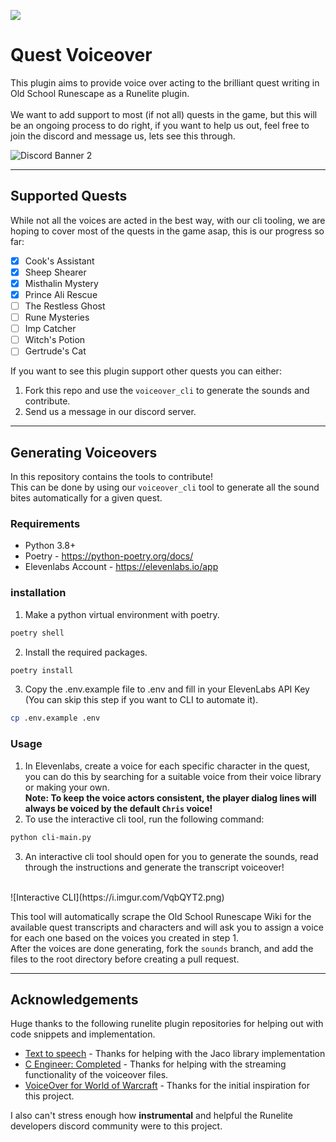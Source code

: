 ![](https://runelite.net/img/logo.png)
# Quest Voiceover
This plugin aims to provide voice over acting to the brilliant quest writing in Old School Runescape as a Runelite plugin.
<br>
<br>
We want to add support to most (if not all) quests in the game, but this will be an ongoing process to do right, if you want to help us out, feel free to join the discord and message us, lets see this through.

![Discord Banner 2](https://discord.com/api/guilds/1254623476086472758/widget.png?style=banner2)

<hr>

## Supported Quests
While not all the voices are acted in the best way, with our cli tooling, we are hoping to cover most of the quests in the game asap, this is our progress so far:
- [x] Cook's Assistant
- [x] Sheep Shearer
- [x] Misthalin Mystery
- [x] Prince Ali Rescue
- [ ] The Restless Ghost
- [ ] Rune Mysteries
- [ ] Imp Catcher
- [ ] Witch's Potion
- [ ] Gertrude's Cat

If you want to see this plugin support other quests you can either:
1. Fork this repo and use the `voiceover_cli` to generate the sounds and contribute.
2. Send us a message in our discord server.

<hr>

## Generating Voiceovers
In this repository contains the tools to contribute!
<br>
This can be done by using our `voiceover_cli` tool to generate all the sound bites automatically for a given quest.

### Requirements
- Python 3.8+
- Poetry - https://python-poetry.org/docs/
- Elevenlabs Account - https://elevenlabs.io/app

### installation
1. Make a python virtual environment with poetry.
```bash
poetry shell
```
2. Install the required packages.
```bash
poetry install
```
3. Copy the .env.example file to .env and fill in your ElevenLabs API Key (You can skip this step if you want to CLI to automate it).
```bash
cp .env.example .env
```

### Usage
1. In Elevenlabs, create a voice for each specific character in the quest, you can do this by searching for a suitable voice from their voice library or making your own. <br>
   **Note: To keep the voice actors consistent, the player dialog lines will always be voiced by the default `Chris` voice!**
2. To use the interactive cli tool, run the following command:
```bash
python cli-main.py
```

3. An interactive cli tool should open for you to generate the sounds, read through the instructions and generate the transcript voiceover!
<br>
![Interactive CLI](https://i.imgur.com/VqbQYT2.png)

This tool will automatically scrape the Old School Runescape Wiki for the available quest transcripts and characters and will ask you to assign a voice for each one based on the voices you created in step 1.
<br> After the voices are done generating, fork the `sounds` branch, and add the files to the root directory before  creating a pull request.
<hr>

## Acknowledgements
Huge thanks to the following runelite plugin repositories for helping out with code snippets and implementation.
- [Text to speech](https://github.com/techgaud/TTS) - Thanks for helping with the Jaco library implementation
- [C Engineer: Completed](https://runelite.net/plugin-hub/show/c-engineer-completed) - Thanks for helping with the streaming functionality of the voiceover files.
- [VoiceOver for World of Warcraft](https://github.com/mrthinger/wow-voiceover) - Thanks for the initial inspiration for this project.

I also can't stress enough how **instrumental** and helpful the Runelite developers discord community were to this project.